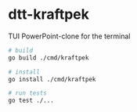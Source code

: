 # dtt-kraftpek

TUI PowerPoint-clone for the terminal

```sh
# build
go build ./cmd/kraftpek

# install
go install ./cmd/kraftpek

# run tests
go test ./...
```
